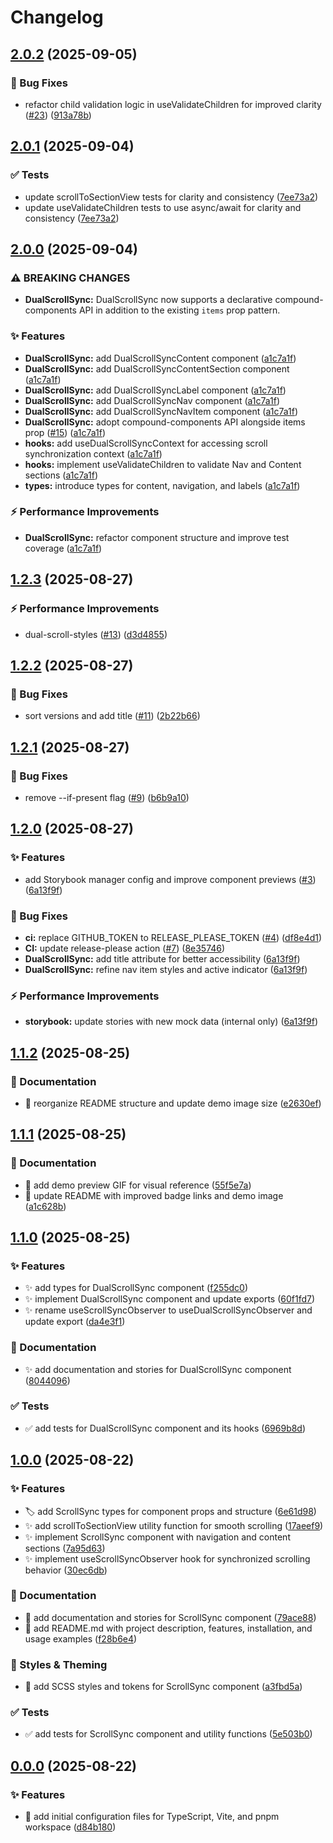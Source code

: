 # Changelog

## [2.0.2](https://github.com/dorixdev/react-dual-scroll-sync/compare/v2.0.1...v2.0.2) (2025-09-05)


### 🐛 Bug Fixes

* refactor child validation logic in useValidateChildren for improved clarity ([#23](https://github.com/dorixdev/react-dual-scroll-sync/issues/23)) ([913a78b](https://github.com/dorixdev/react-dual-scroll-sync/commit/913a78be4c10670b09a3d9fbd38d2d691d74b625))

## [2.0.1](https://github.com/dorixdev/react-dual-scroll-sync/compare/v2.0.0...v2.0.1) (2025-09-04)


### ✅ Tests

* update scrollToSectionView tests for clarity and consistency ([7ee73a2](https://github.com/dorixdev/react-dual-scroll-sync/commit/7ee73a2088dd6cb9441dfefd407449330c3433c1))
* update useValidateChildren tests to use async/await for clarity and consistency ([7ee73a2](https://github.com/dorixdev/react-dual-scroll-sync/commit/7ee73a2088dd6cb9441dfefd407449330c3433c1))

## [2.0.0](https://github.com/dorixdev/react-dual-scroll-sync/compare/v1.2.3...v2.0.0) (2025-09-04)


### ⚠ BREAKING CHANGES

* **DualScrollSync:** DualScrollSync now supports a declarative compound-components API in addition to the existing `items` prop pattern.

### ✨ Features

* **DualScrollSync:** add DualScrollSyncContent component ([a1c7a1f](https://github.com/dorixdev/react-dual-scroll-sync/commit/a1c7a1ff88dd17ac257a92886a08ece58aa2a750))
* **DualScrollSync:** add DualScrollSyncContentSection component ([a1c7a1f](https://github.com/dorixdev/react-dual-scroll-sync/commit/a1c7a1ff88dd17ac257a92886a08ece58aa2a750))
* **DualScrollSync:** add DualScrollSyncLabel component ([a1c7a1f](https://github.com/dorixdev/react-dual-scroll-sync/commit/a1c7a1ff88dd17ac257a92886a08ece58aa2a750))
* **DualScrollSync:** add DualScrollSyncNav component ([a1c7a1f](https://github.com/dorixdev/react-dual-scroll-sync/commit/a1c7a1ff88dd17ac257a92886a08ece58aa2a750))
* **DualScrollSync:** add DualScrollSyncNavItem component ([a1c7a1f](https://github.com/dorixdev/react-dual-scroll-sync/commit/a1c7a1ff88dd17ac257a92886a08ece58aa2a750))
* **DualScrollSync:** adopt compound-components API alongside items prop ([#15](https://github.com/dorixdev/react-dual-scroll-sync/issues/15)) ([a1c7a1f](https://github.com/dorixdev/react-dual-scroll-sync/commit/a1c7a1ff88dd17ac257a92886a08ece58aa2a750))
* **hooks:** add useDualScrollSyncContext for accessing scroll synchronization context ([a1c7a1f](https://github.com/dorixdev/react-dual-scroll-sync/commit/a1c7a1ff88dd17ac257a92886a08ece58aa2a750))
* **hooks:** implement useValidateChildren to validate Nav and Content sections ([a1c7a1f](https://github.com/dorixdev/react-dual-scroll-sync/commit/a1c7a1ff88dd17ac257a92886a08ece58aa2a750))
* **types:** introduce types for content, navigation, and labels ([a1c7a1f](https://github.com/dorixdev/react-dual-scroll-sync/commit/a1c7a1ff88dd17ac257a92886a08ece58aa2a750))


### ⚡ Performance Improvements

* **DualScrollSync:** refactor component structure and improve test coverage ([a1c7a1f](https://github.com/dorixdev/react-dual-scroll-sync/commit/a1c7a1ff88dd17ac257a92886a08ece58aa2a750))

## [1.2.3](https://github.com/dorixdev/react-dual-scroll-sync/compare/v1.2.2...v1.2.3) (2025-08-27)

### ⚡ Performance Improvements

- dual-scroll-styles ([#13](https://github.com/dorixdev/react-dual-scroll-sync/issues/13)) ([d3d4855](https://github.com/dorixdev/react-dual-scroll-sync/commit/d3d48551a0f07a9c4fe75a92838ea56a06c6d5f6))

## [1.2.2](https://github.com/dorixdev/react-dual-scroll-sync/compare/v1.2.1...v1.2.2) (2025-08-27)

### 🐛 Bug Fixes

- sort versions and add title ([#11](https://github.com/dorixdev/react-dual-scroll-sync/issues/11)) ([2b22b66](https://github.com/dorixdev/react-dual-scroll-sync/commit/2b22b66a08c4b0c372c03c5e6a4c5d3349667d15))

## [1.2.1](https://github.com/dorixdev/react-dual-scroll-sync/compare/v1.2.0...v1.2.1) (2025-08-27)

### 🐛 Bug Fixes

- remove --if-present flag ([#9](https://github.com/dorixdev/react-dual-scroll-sync/issues/9)) ([b6b9a10](https://github.com/dorixdev/react-dual-scroll-sync/commit/b6b9a101d28c4eb0dd0b7f34e02ce0efbb3a59c5))

## [1.2.0](https://github.com/dorixdev/react-dual-scroll-sync/compare/v1.1.2...v1.2.0) (2025-08-27)

### ✨ Features

- add Storybook manager config and improve component previews ([#3](https://github.com/dorixdev/react-dual-scroll-sync/issues/3)) ([6a13f9f](https://github.com/dorixdev/react-dual-scroll-sync/commit/6a13f9f311c9eaff823569e24e99f6c758af5f94))

### 🐛 Bug Fixes

- **ci:** replace GITHUB_TOKEN to RELEASE_PLEASE_TOKEN ([#4](https://github.com/dorixdev/react-dual-scroll-sync/issues/4)) ([df8e4d1](https://github.com/dorixdev/react-dual-scroll-sync/commit/df8e4d1159c3be7f28bbb5196a0cfa7c773ab9c8))
- **CI:** update release-please action ([#7](https://github.com/dorixdev/react-dual-scroll-sync/issues/7)) ([8e35746](https://github.com/dorixdev/react-dual-scroll-sync/commit/8e357464505bdf716115566dab70348205511045))
- **DualScrollSync:** add title attribute for better accessibility ([6a13f9f](https://github.com/dorixdev/react-dual-scroll-sync/commit/6a13f9f311c9eaff823569e24e99f6c758af5f94))
- **DualScrollSync:** refine nav item styles and active indicator ([6a13f9f](https://github.com/dorixdev/react-dual-scroll-sync/commit/6a13f9f311c9eaff823569e24e99f6c758af5f94))

### ⚡ Performance Improvements

- **storybook:** update stories with new mock data (internal only) ([6a13f9f](https://github.com/dorixdev/react-dual-scroll-sync/commit/6a13f9f311c9eaff823569e24e99f6c758af5f94))

## [1.1.2](https://github.com/dorixdev/react-dual-scroll-sync/compare/v1.1.1...v1.1.2) (2025-08-25)

### 📝 Documentation

- :memo: reorganize README structure and update demo image size ([e2630ef](https://github.com/dorixdev/react-dual-scroll-sync/commit/e2630ef4be1af5f8fc0b175c674ce688d67f0573))

## [1.1.1](https://github.com/dorixdev/react-dual-scroll-sync/compare/v1.1.0...v1.1.1) (2025-08-25)

### 📝 Documentation

- :memo: add demo preview GIF for visual reference ([55f5e7a](https://github.com/dorixdev/react-dual-scroll-sync/commit/55f5e7a5cd4153eacd8ea21f943714d6439dea67))
- :memo: update README with improved badge links and demo image ([a1c628b](https://github.com/dorixdev/react-dual-scroll-sync/commit/a1c628bd30dc68db04409b2351ccc0b21696e887))

## [1.1.0](https://github.com/dorixdev/react-dual-scroll-sync/compare/v1.0.0...v1.1.0) (2025-08-25)

### ✨ Features

- :sparkles: add types for DualScrollSync component ([f255dc0](https://github.com/dorixdev/react-dual-scroll-sync/commit/f255dc05612997a65ef9b4ea86b64112c66b0bab))
- :sparkles: implement DualScrollSync component and update exports ([60f1fd7](https://github.com/dorixdev/react-dual-scroll-sync/commit/60f1fd732b06f1b740c7378e7670ed379b76c641))
- :sparkles: rename useScrollSyncObserver to useDualScrollSyncObserver and update export ([da4e3f1](https://github.com/dorixdev/react-dual-scroll-sync/commit/da4e3f10f33ab81c7afa109a8a584b5e5d23a9c1))

### 📝 Documentation

- :sparkles: add documentation and stories for DualScrollSync component ([8044096](https://github.com/dorixdev/react-dual-scroll-sync/commit/8044096e60cb25a1a951c52cb2f569cbf3032cc2))

### ✅ Tests

- :white_check_mark: add tests for DualScrollSync component and its hooks ([6969b8d](https://github.com/dorixdev/react-dual-scroll-sync/commit/6969b8dc03e5aa390ef8e51301e87f0ce6360ea7))

## [1.0.0](https://github.com/dorixdev/react-dual-scroll-sync/compare/v0.0.0...v1.0.0) (2025-08-22)

### ✨ Features

- :label: add ScrollSync types for component props and structure ([6e61d98](https://github.com/dorixdev/react-dual-scroll-sync/commit/6e61d9893eca66ffe9ef190fefa00bd26300694c))
- :sparkles: add scrollToSectionView utility function for smooth scrolling ([17aeef9](https://github.com/dorixdev/react-dual-scroll-sync/commit/17aeef9fb5a75306addecd62ca11cce54a090e44))
- :sparkles: implement ScrollSync component with navigation and content sections ([7a95d63](https://github.com/dorixdev/react-dual-scroll-sync/commit/7a95d63acfc1bececa19a2b327eab8737b2ad668))
- :sparkles: implement useScrollSyncObserver hook for synchronized scrolling behavior ([30ec6db](https://github.com/dorixdev/react-dual-scroll-sync/commit/30ec6dbcf564c81561ff98109a10390da0875287))

### 📝 Documentation

- :memo: add documentation and stories for ScrollSync component ([79ace88](https://github.com/dorixdev/react-dual-scroll-sync/commit/79ace888bbbdf6ed7d5c726d2a1793d0ea35d1c6))
- :memo: add README.md with project description, features, installation, and usage examples ([f28b6e4](https://github.com/dorixdev/react-dual-scroll-sync/commit/f28b6e40880f6a668fe926935ac1c7189135372e))

### 🎨 Styles & Theming

- :lipstick: add SCSS styles and tokens for ScrollSync component ([a3fbd5a](https://github.com/dorixdev/react-dual-scroll-sync/commit/a3fbd5acca700fb3f2d81d7c25d13a32f550bb99))

### ✅ Tests

- :white_check_mark: add tests for ScrollSync component and utility functions ([5e503b0](https://github.com/dorixdev/react-dual-scroll-sync/commit/5e503b00947951645a626e2311a7b30bf6c7c785))

## [0.0.0](https://github.com/dorixdev/react-dual-scroll-sync/compare/d84b180172c8f3d8343c7a9413694b5aec1da8d2...v0.0.0) (2025-08-22)

### ✨ Features

- :tada: add initial configuration files for TypeScript, Vite, and pnpm workspace ([d84b180](https://github.com/dorixdev/react-dual-scroll-sync/commit/d84b180172c8f3d8343c7a9413694b5aec1da8d2))
